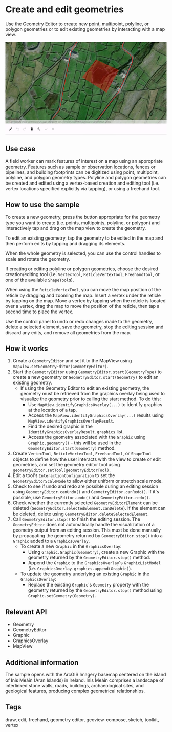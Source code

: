 # Create and edit geometries

Use the Geometry Editor to create new point, multipoint, polyline, or polygon geometries or to edit existing geometries by interacting with a map view.

![CreateAndEditGeometries](create-and-edit-geometries.png)

## Use case

A field worker can mark features of interest on a map using an appropriate geometry. Features such as sample or observation locations, fences or pipelines, and building footprints can be digitized using point, multipoint, polyline, and polygon geometry types. Polyline and polygon geometries can be created and edited using a vertex-based creation and editing tool (i.e. vertex locations specified explicitly via tapping), or using a freehand tool.

## How to use the sample

To create a new geometry, press the button appropriate for the geometry type you want to create (i.e. points, multipoints, polyline, or polygon) and interactively tap and drag on the map view to create the geometry.

To edit an existing geometry, tap the geometry to be edited in the map and then perform edits by tapping and dragging its elements.

When the whole geometry is selected, you can use the control handles to scale and rotate the geometry.

If creating or editing polyline or polygon geometries, choose the desired creation/editing tool (i.e. `VertexTool`, `ReticleVertexTool`, `FreehandTool`, or one of the available `ShapeTool`s).

When using the `ReticleVertexTool`, you can move the map position of the reticle by dragging and zooming the map. Insert a vertex under the reticle by tapping on the map. Move a vertex by tapping when the reticle is located over a vertex, drag the map to move the position of the reticle, then tap a second time to place the vertex.

Use the control panel to undo or redo changes made to the geometry, delete a selected element, save the geometry, stop the editing session and discard any edits, and remove all geometries from the map.

## How it works

1. Create a `GeometryEditor` and set it to the MapView using `mapView.setGeometryEditor(GeometryEditor)`.
2. Start the `GeometryEditor` using `GeometryEditor.start(GeometryType)` to create a new geometry or `GeometryEditor.start(Geometry)` to edit an existing geometry.
    - If using the Geometry Editor to edit an existing geometry, the geometry must be retrieved from the graphics overlay being used to visualize the geometry prior to calling the start method. To do this:
        - Use `MapView.identifyGraphicsOverlay(...)` to identify graphics at the location of a tap.
        - Access the `MapView.identifyGraphicsOverlay(...)` results using `MapView.identifyGraphicsOverlayResult`.
        - Find the desired graphic in the `IdentifyGraphicsOverlayResult.graphics` list.
        - Access the geometry associated with the `Graphic` using `Graphic.geometry()` - this will be used in the `GeometryEditor.start(Geometry)` method.
3. Create `VertexTool`, `ReticleVertexTool`, `FreehandTool`, or `ShapeTool` objects to define how the user interacts with the view to create or edit geometries, and set the geometry editor tool using `geometryEditor.setTool(geometryEditorTool)`.
4. Edit a tool's `InteractionConfiguration` to set the `GeometryEditorScaleMode` to allow either uniform or stretch scale mode.
5. Check to see if undo and redo are possible during an editing session using `GeometryEditor.canUndo()` and `GeometryEditor.canRedo()`. If it's possible, use `GeometryEditor.undo()` and `GeometryEditor.redo()`.
6. Check whether the currently selected `GeometryEditorElement` can be deleted (`GeometryEditor.selectedElement.canDelete`). If the element can be deleted, delete using `GeometryEditor.deleteSelectedElement`.
7. Call `GeometryEditor.stop()` to finish the editing session. The `GeometryEditor` does not automatically handle the visualization of a geometry output from an editing session. This must be done manually by propagating the geometry returned by `GeometryEditor.stop()` into a `Graphic` added to a `GraphicsOverlay`.
    - To create a new `Graphic` in the `GraphicsOverlay`:
        - Using `Graphic.Graphic(Geometry)`, create a new Graphic with the geometry returned by the `GeometryEditor.stop()` method.
        - Append the `Graphic` to the `GraphicsOverlay`'s `GraphicListModel` (i.e. `GraphicsOverlay.graphics.append(Graphic)`).
    - To update the geometry underlying an existing `Graphic` in the `GraphicsOverlay`:
        - Replace the existing `Graphic`'s `Geometry` property with the geometry returned by the `GeometryEditor.stop()` method using `Graphic.setGeometry(Geometry)`.

## Relevant API

* Geometry
* GeometryEditor
* Graphic
* GraphicsOverlay
* MapView

## Additional information

The sample opens with the ArcGIS Imagery basemap centered on the island of Inis Meáin (Aran Islands) in Ireland. Inis Meáin comprises a landscape of interlinked stone walls, roads, buildings, archaeological sites, and geological features, producing complex geometrical relationships.



## Tags

draw, edit, freehand, geometry editor, geoview-compose, sketch, toolkit, vertex
